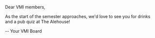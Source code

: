 Dear VMI members,

As the start of the semester approaches, we'd love to see you for drinks and a pub quiz at The Alehouse! 

-- Your VMI Board
